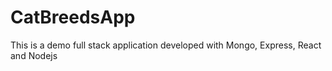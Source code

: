 # CatBreedsApp
This is a demo full stack application developed with Mongo, Express, React and Nodejs
